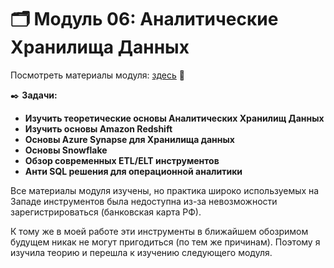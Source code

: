 # 🗂️ Модуль 06: Аналитические Хранилища Данных
Посмотреть материалы модуля: [здесь](https://github.com/Data-Learn/data-engineering/tree/master/DE-101%20Modules/Module06 "здесь") 📑


✒️ **Задачи:** 
- **Изучить теоретические основы Аналитических Хранилищ Данных**
- **Изучить основы Amazon Redshift**
- **Основы Azure Synapse для Хранилища данных**
- **Основы Snowflake**
- **Обзор современных ETL/ELT инструментов**
- **Анти SQL решения для операционной аналитики**

Все материалы модуля изучены, но практика широко используемых на Западе инструментов была недоступна из-за невозможности зарегистрироваться (банковская карта РФ). 

К тому же в моей работе эти инструменты в ближайшем обозримом будущем никак не могут пригодиться (по тем же причинам). Поэтому я изучила теорию и перешла к изучению следующего модуля.
